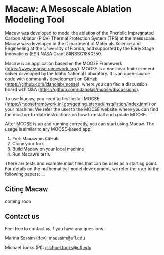 Macaw: A Mesoscale Ablation Modeling Tool
=====

Macaw was developed to model the ablation of the Phenolic Impregnated Carbon Ablator (PICA) Thermal Protection System (TPS) at the mesoscale. Macaw was developed in the Department of Materials Science and Engineering at the University of Florida, and supported by the Early Stage Innovations (ESI) NASA Grant 80NSSC18K0250.

Macaw is an application based on the MOOSE Framework (https://www.mooseframework.org/). MOOSE is a nonlinear finite element solver developed by the Idaho National Laboratory. It is an open-source code with community development on GitHub (https://github.com/idaholab/moose), where you can find a discussion board with Q&A (https://github.com/idaholab/moose/discussions). 

To use Macaw, you need to first install MOOSE (https://mooseframework.inl.gov/getting_started/installation/index.html) on your machine. We refer the user to the MOOSE website, where you can find the most up-to-date instructions on how to install and update MOOSE.

After MOOSE is up and running correctly, you can start using Macaw. The usage is similar to any MOOSE-based app: 

1.	Fork Macaw on GitHub
2.	Clone your fork
3.	Build Macaw on your local machine
4.	Run Macaw’s tests

There are tests and example input files that can be used as a starting point. For details on the mathematical model development, we refer the user to the following papers: … 

Citing Macaw
------------
coming soon

Contact us
----------
Feel free to contact us if you have any questions.

Marina Sessim (dev): msessim@ufl.edu

Michael Tonks (PI): michael.tonks@ufl.edu 

